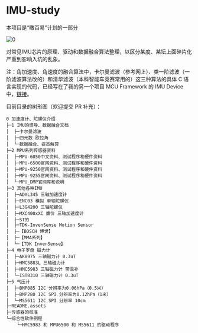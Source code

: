 # IMU-study

本项目是“瞰百易”计划的一部分

![0](README.assets/0.jpg)

对常见IMU芯片的原理、驱动和数据融合算法整理，以区分某度、某坛上面碎片化严重到影响入坑的乱象。

注：角加速度、角速度的融合算法中，卡尔曼滤波（参考网上）、类一阶滤波（一阶滤波算法改的）和清华滤波（本科智能车竞赛常用的）这三种算法的具体 C 语言实现的代码，已经写在了我的另一个项目 MCU Framework 的 IMU Device 中，[链接](https://github.com/Staok/stm32_framework/tree/master/STM32F4DSP_HAL_freeRTOS_Framework/DEVICES/IMU)。

目前目录的树形图（欢迎提交 PR 补充）：

```
0 加速度计、陀螺仪介绍
├─1 IMU的惯导、数据融合文档
│  ├─卡尔曼滤波
│  ├─四元数-欧拉角
│  └─数据融合、姿态解算
├─2 MPU系列传感器资料
│  ├─MPU-6050中文资料、测试程序和硬件资料
│  ├─MPU-6500官网资料、测试程序和硬件资料
│  ├─MPU-9250官网资料、测试程序和硬件资料
│  ├─MPU-9255官网资料、测试程序和硬件资料
│  └─MPU_DMP官网库和说明
├─3 其他各种IMU
│  ├─ADXL345 三轴加速度计
│  ├─ENC03 模拟 单轴陀螺仪
│  ├─L3G4200 三轴陀螺仪
│  ├─MXC400xXC 廉价 三轴加速度计
│  ├─ST的
│  ├─TDK-InvenSense Motion Sensor
│  ├─【BOSCH 博世】
│  ├─【MMA系列】
│  └─【TDK InvenSense】
├─4 电子罗盘 磁力计
│  ├─AK8975 三轴磁力计 0.3uT
│  ├─HMC5883L 三轴磁力计
│  ├─HMC5983 三轴磁力计 带温补
│  └─IST8310 三轴磁力计 0.3uT
├─5 气压计
│  ├─BMP085 I2C 分辨率为0.06hPa（0.5米）
│  ├─BMP280 I2C SPI 分辨率为0.12hPa（1米）
│  └─MS5611 I2C SPI 分辨率 10cm
├─README.assets
├─传感器的校准
└─综合性软件例程
    └─HMC5983 和 MPU6500 和 MS5611 的驱动程序
```

